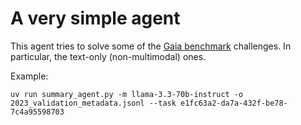 # A very simple agent

This agent tries to solve some of the [Gaia benchmark](https://huggingface.co/datasets/gaia-benchmark/GAIA) challenges.
In particular, the text-only (non-multimodal) ones.

Example:
```
uv run summary_agent.py -m llama-3.3-70b-instruct -o 2023_validation_metadata.jsonl --task e1fc63a2-da7a-432f-be78-7c4a95598703
```
